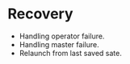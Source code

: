 # Recovery

- Handling operator failure.
- Handling master failure.
- Relaunch from last saved sate.
